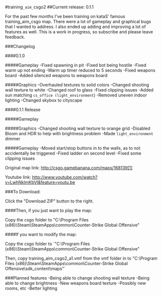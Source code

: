 #training`_aim_`csgo2
##Current release: 0.1.1

For the past few months I've been training on kataS' famous training_aim_csgo map.
There were a lot of gameplay and graphical bugs that I wanted to address. 
I also ended up adding and improving a lot of features as well. 
This is a work in progress, so subscribe and please leave feedback.

###Changelog
 
####0.1.0

#####Gameplay
-Fixed spawning in pit
-Fixed bot being hostile
-Fixed warm up not ending
-Warm up timer reduced to 5 seconds
-Fixed weapons board
-Added silenced weapons to weapons board

#####Graphics
-Overhauled textures to solid colors
-Changed shooting wall texture to white
-Changed roof to glass
-Fixed clipping issues
-Added sun matching `cs_office (light_environment`)
-Removed uneven indoor lighting
-Changed skybox to cityscape

####0.1.1 Release

#####Gameplay

#####Graphics
-Changed shooting wall texture to orange grid
-Disabled Bloom and HDR to help with brightness problem
-Made `light_environment` dimmer

#####Gameplay
-Moved start/stop buttons in to the walls, as to not accidentally be triggered
-Fixed ladder on second level
-Fixed some clipping issues

Original map link: http://csgo.gamebanana.com/maps/168139[1]

Youtube link: http://www.youtube.com/watch?v=LwhNklmKbVI&feature=youtu.be


###To Download:

Click the "Download ZIP" button to the right.

####Then, if you just want to play the map:

Copy the csgo folder to 
"C:\Program Files (x86)\Steam\SteamApps\common\Counter-Strike Global Offensive"

####If you want to modify the map:

Copy the csgo folder to
`"C:\Program Files (x86)\Steam\SteamApps\common\Counter-Strike Global Offensive"

Then, copy training_aim_csgo2_a1.vmf from the vmf folder in to
"C:\Program Files (x86)\Steam\SteamApps\common\Counter-Strike Global Offensive\sdk_content\maps"`

###Planned features
-Being able to change shooting wall texture
-Being able to change brightness
-New weapons board texture
-Possibly new rooms, etc
-Better lighting


